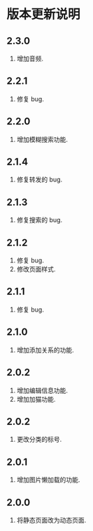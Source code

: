 # 版本更新说明

## 2.3.0

1. 增加音频.

## 2.2.1

1. 修复 bug.

## 2.2.0

1. 增加模糊搜索功能.

## 2.1.4

1. 修复转发的 bug.

## 2.1.3

1. 修复搜索的 bug.

## 2.1.2

1. 修复 bug.
2. 修改页面样式.

## 2.1.1

1. 修复 bug.

## 2.1.0

1. 增加添加关系的功能.

## 2.0.2

1. 增加编辑信息功能.
2. 增加加猫功能.

## 2.0.2

1. 更改分类的标号.

## 2.0.1

1. 增加图片懒加载的功能.

## 2.0.0

1. 将静态页面改为动态页面.
